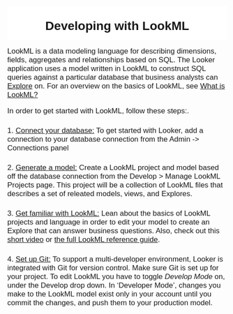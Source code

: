 <div style="width: 100%; text-align: center; overflow: hidden; font-family: 'Google Sans',Helvetica,Arial,sans-serif, sans-serif;">
<h1 style="background-color: #fff; padding: 30px 0 15px;font-weight:500; margin-bottom: 0; font-weight: 600;">Developing with LookML</h1>

<div style="text-align: left; font-size: 17px;">
    <p style="font-weight: 300; margin-top: 17px;">LookML is a data modeling language for describing dimensions, fields, aggregates and relationships based on SQL.
    The Looker application uses a model written in LookML to construct SQL queries against a particular database that business analysts can
    <a target="_blank" href="https://docs.looker.com/r/exploring-data">Explore</a> on.
    For an overview on the basics of LookML, see <a target="_blank" href="http://www.looker.com/docs/data-modeling/learning-lookml/what-is-lookml">What is LookML?</a>
    <p>In order to get started with LookML, follow these steps:.</p></p>
  </div>


<div style="text-align: left; font-size: 17px;">
    <p style="font-weight: 300; margin-top: 25px;"> 1. <a target="_blank" href="https://docs.looker.com/admin-options/tutorials/connections" style="font-weight:500">Connect your database:</a>
    To get started with Looker, add a connection to your database connection from the Admin -> Connections panel </p>

  </div>


<div style="text-align: left; font-size: 17px;">
    <p style="font-weight: 300; margin-top: 25px;"> 2. <a target="_blank" href="https://docs.looker.com/data-modeling/getting-started/connect-to-db-and-generate-model" style="font-weight:500">Generate a model:</a>
    Create a LookML project and model based off the database connection from the Develop > Manage LookML Projects page. This project will be a collection of LookML files that describes a set of releated models, views, and Explores.</p>

  </div>

<div style="text-align: left; font-size: 17px;">
    <p style="font-weight: 300; margin-top: 25px;"> 3. <a target="_blank" href="https://docs.looker.com/data-modeling/learning-lookml/what-is-lookml" style="font-weight:500">Get familiar with LookML:</a>
    Lean about the basics of LookML projects and language in order to edit your model to create an Explore that can answer business questions.
    Also, check out this <a href="https://vimeo.com/126865374" target = "_new">short video</a> or <a href="https://docs.looker.com/reference" target = "_new">the full LookML reference guide</a>. </p>

  </div>


  <div style="text-align: left; font-size: 17px;">
    <p style="font-weight: 300; margin-top: 25px;"> 4. <a target="_blank" href="https://docs.looker.com/data-modeling/getting-started/setting-up-git-connection" style="font-weight:500">Set up Git:</a>
    To support a multi-developer environment, Looker is integrated with Git for version control. Make sure Git is set up for your project. To edit LookML you have to toggle <span style="font-style: italic;">Develop Mode</span> on, under the Develop drop down.
    In ‘Developer Mode’, changes you make to the LookML model exist only in your account until you commit the changes, and push them to your production model. </p>

  </div>





</div>
